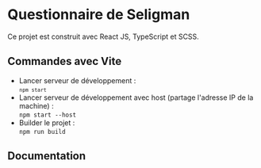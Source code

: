 # Questionnaire de Seligman

Ce projet est construit avec React JS, TypeScript et SCSS.

## Commandes avec Vite

- Lancer serveur de développement : \
<code>`npm start`</code>
- Lancer serveur de développement avec host (partage l'adresse IP de la machine) : \
<code>npm start --host</code>
- Builder le projet : \
<code>npm run build</code>

## Documentation
